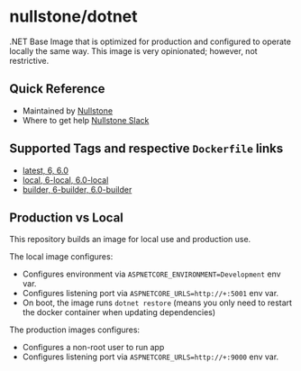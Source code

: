 # nullstone/dotnet

.NET Base Image that is optimized for production and configured to operate locally the same way.
This image is very opinionated; however, not restrictive.

## Quick Reference

- Maintained by
  [Nullstone](https://nullstone.io)
- Where to get help
  [Nullstone Slack](https://join.slack.com/t/nullstone-community/signup)

## Supported Tags and respective `Dockerfile` links

- [latest, 6, 6.0](Dockerfile)
- [local, 6-local, 6.0-local](local.Dockerfile)
- [builder, 6-builder, 6.0-builder](builder.Dockerfile)

## Production vs Local

This repository builds an image for local use and production use.

The local image configures:
- Configures environment via `ASPNETCORE_ENVIRONMENT=Development` env var.
- Configures listening port via `ASPNETCORE_URLS=http://+:5001` env var.
- On boot, the image runs `dotnet restore` (means you only need to restart the docker container when updating dependencies)

The production images configures:
- Configures a non-root user to run app
- Configures listening port via `ASPNETCORE_URLS=http://+:9000` env var.
